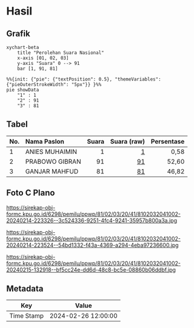 # Hasil

## Grafik

```mermaid
xychart-beta
    title "Perolehan Suara Nasional"
    x-axis [01, 02, 03]
    y-axis "Suara" 0 --> 91
    bar [1, 91, 81]
```

```mermaid
%%{init: {"pie": {"textPosition": 0.5}, "themeVariables": {"pieOuterStrokeWidth": "5px"}} }%%
pie showData
    "1" : 1
    "2" : 91
    "3" : 81
```

## Tabel

| No. | Nama Paslon    | Suara | Suara (raw) | Persentase |
|:--- |:-------------- | -----:| -----------:| ----------:|
| 1   | ANIES MUHAIMIN | 1     | [1][p-1]    | 0,58       |
| 2   | PRABOWO GIBRAN | 91    | [91][p-2]   | 52,60      |
| 3   | GANJAR MAHFUD  | 81    | [81][p-3]   | 46,82      |


[p-1]: https://github.com/gigit-pemilu/pemilu-2024/blob/main/pilpres/hitung-suara/sub/81-maluku/sub/02-maluku-tenggara/sub/03-kei-besar/sub/2041-watuar/sub/002-tps/sub/paslon-1.txt
[p-2]: https://github.com/gigit-pemilu/pemilu-2024/blob/main/pilpres/hitung-suara/sub/81-maluku/sub/02-maluku-tenggara/sub/03-kei-besar/sub/2041-watuar/sub/002-tps/sub/paslon-2.txt
[p-3]: https://github.com/gigit-pemilu/pemilu-2024/blob/main/pilpres/hitung-suara/sub/81-maluku/sub/02-maluku-tenggara/sub/03-kei-besar/sub/2041-watuar/sub/002-tps/sub/paslon-3.txt

## Foto C Plano

https://sirekap-obj-formc.kpu.go.id/6298/pemilu/ppwp/81/02/03/20/41/8102032041002-20240214-223326--3c524336-9251-4fc4-9241-35957b800a3a.jpg

https://sirekap-obj-formc.kpu.go.id/6298/pemilu/ppwp/81/02/03/20/41/8102032041002-20240214-223524--54bd1332-f43a-4369-a294-4eba97236600.jpg

https://sirekap-obj-formc.kpu.go.id/6298/pemilu/ppwp/81/02/03/20/41/8102032041002-20240215-132918--bf5cc24e-dd6d-48c8-bc5e-08860b06ddbf.jpg


## Metadata

| Key        | Value               |
| ---------- | ------------------- |
| Time Stamp | 2024-02-26 12:00:00 |



